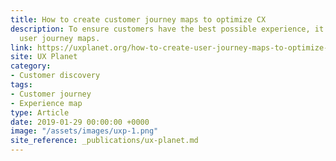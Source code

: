 ```yaml
---
title: How to create customer journey maps to optimize CX
description: To ensure customers have the best possible experience, it’s crucial to create
  user journey maps.
link: https://uxplanet.org/how-to-create-user-journey-maps-to-optimize-cx-ed82ac5ee29a
site: UX Planet
category:
- Customer discovery
tags:
- Customer journey
- Experience map
type: Article
date: 2019-01-29 00:00:00 +0000
image: "/assets/images/uxp-1.png"
site_reference: _publications/ux-planet.md
---
```

